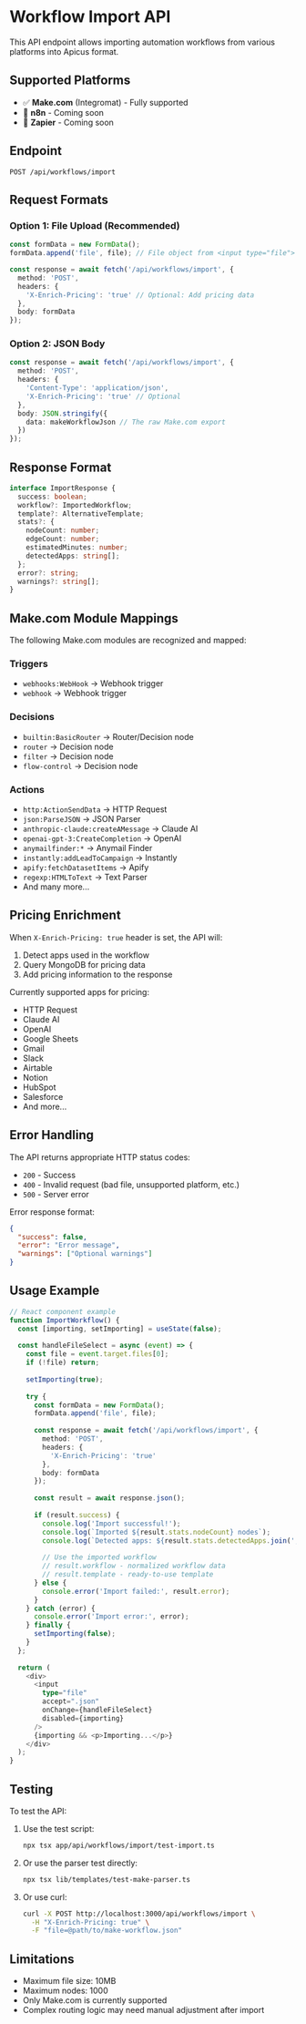 # Workflow Import API

This API endpoint allows importing automation workflows from various platforms into Apicus format.

## Supported Platforms

- ✅ **Make.com** (Integromat) - Fully supported
- 🚧 **n8n** - Coming soon
- 🚧 **Zapier** - Coming soon

## Endpoint

```
POST /api/workflows/import
```

## Request Formats

### Option 1: File Upload (Recommended)

```typescript
const formData = new FormData();
formData.append('file', file); // File object from <input type="file">

const response = await fetch('/api/workflows/import', {
  method: 'POST',
  headers: {
    'X-Enrich-Pricing': 'true' // Optional: Add pricing data
  },
  body: formData
});
```

### Option 2: JSON Body

```typescript
const response = await fetch('/api/workflows/import', {
  method: 'POST',
  headers: {
    'Content-Type': 'application/json',
    'X-Enrich-Pricing': 'true' // Optional
  },
  body: JSON.stringify({
    data: makeWorkflowJson // The raw Make.com export
  })
});
```

## Response Format

```typescript
interface ImportResponse {
  success: boolean;
  workflow?: ImportedWorkflow;
  template?: AlternativeTemplate;
  stats?: {
    nodeCount: number;
    edgeCount: number;
    estimatedMinutes: number;
    detectedApps: string[];
  };
  error?: string;
  warnings?: string[];
}
```

## Make.com Module Mappings

The following Make.com modules are recognized and mapped:

### Triggers
- `webhooks:WebHook` → Webhook trigger
- `webhook` → Webhook trigger

### Decisions
- `builtin:BasicRouter` → Router/Decision node
- `router` → Decision node
- `filter` → Decision node
- `flow-control` → Decision node

### Actions
- `http:ActionSendData` → HTTP Request
- `json:ParseJSON` → JSON Parser
- `anthropic-claude:createAMessage` → Claude AI
- `openai-gpt-3:CreateCompletion` → OpenAI
- `anymailfinder:*` → Anymail Finder
- `instantly:addLeadToCampaign` → Instantly
- `apify:fetchDatasetItems` → Apify
- `regexp:HTMLToText` → Text Parser
- And many more...

## Pricing Enrichment

When `X-Enrich-Pricing: true` header is set, the API will:

1. Detect apps used in the workflow
2. Query MongoDB for pricing data
3. Add pricing information to the response

Currently supported apps for pricing:
- HTTP Request
- Claude AI
- OpenAI
- Google Sheets
- Gmail
- Slack
- Airtable
- Notion
- HubSpot
- Salesforce
- And more...

## Error Handling

The API returns appropriate HTTP status codes:

- `200` - Success
- `400` - Invalid request (bad file, unsupported platform, etc.)
- `500` - Server error

Error response format:
```json
{
  "success": false,
  "error": "Error message",
  "warnings": ["Optional warnings"]
}
```

## Usage Example

```typescript
// React component example
function ImportWorkflow() {
  const [importing, setImporting] = useState(false);
  
  const handleFileSelect = async (event) => {
    const file = event.target.files[0];
    if (!file) return;
    
    setImporting(true);
    
    try {
      const formData = new FormData();
      formData.append('file', file);
      
      const response = await fetch('/api/workflows/import', {
        method: 'POST',
        headers: {
          'X-Enrich-Pricing': 'true'
        },
        body: formData
      });
      
      const result = await response.json();
      
      if (result.success) {
        console.log('Import successful!');
        console.log(`Imported ${result.stats.nodeCount} nodes`);
        console.log(`Detected apps: ${result.stats.detectedApps.join(', ')}`);
        
        // Use the imported workflow
        // result.workflow - normalized workflow data
        // result.template - ready-to-use template
      } else {
        console.error('Import failed:', result.error);
      }
    } catch (error) {
      console.error('Import error:', error);
    } finally {
      setImporting(false);
    }
  };
  
  return (
    <div>
      <input 
        type="file" 
        accept=".json"
        onChange={handleFileSelect}
        disabled={importing}
      />
      {importing && <p>Importing...</p>}
    </div>
  );
}
```

## Testing

To test the API:

1. Use the test script:
   ```bash
   npx tsx app/api/workflows/import/test-import.ts
   ```

2. Or use the parser test directly:
   ```bash
   npx tsx lib/templates/test-make-parser.ts
   ```

3. Or use curl:
   ```bash
   curl -X POST http://localhost:3000/api/workflows/import \
     -H "X-Enrich-Pricing: true" \
     -F "file=@path/to/make-workflow.json"
   ```

## Limitations

- Maximum file size: 10MB
- Maximum nodes: 1000
- Only Make.com is currently supported
- Complex routing logic may need manual adjustment after import 